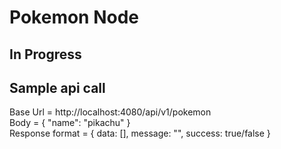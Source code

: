 # Pokemon Node

## In Progress

## Sample api call

Base Url =  http://localhost:4080/api/v1/pokemon <br/>
Body = {
          "name": "pikachu"
       } <br/>
Response format = {
                    data: [],
                    message: "",
                    success: true/false
                  }<br/>
